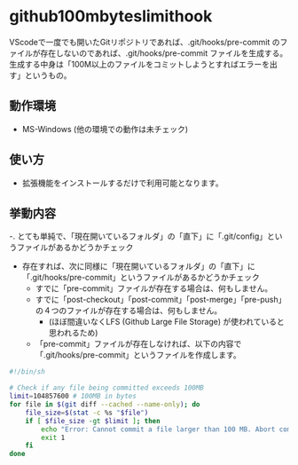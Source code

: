 # github100mbyteslimithook

VScodeで一度でも開いたGitリポジトリであれば、.git/hooks/pre-commit のファイルが存在しないのであれば、.git/hooks/pre-commit ファイルを生成する。
生成する中身は「100M以上のファイルをコミットしようとすればエラーを出す」というもの。

## 動作環境
- MS-Windows (他の環境での動作は未チェック)

## 使い方
- 拡張機能をインストールするだけで利用可能となります。

## 挙動内容
-. とても単純で、「現在開いているフォルダ」の「直下」に「.git/config」というファイルがあるかどうかチェック
  - 存在すれば、次に同様に「現在開いているフォルダ」の「直下」に「.git/hooks/pre-commit」というファイルがあるかどうかチェック
    - すでに「pre-commit」ファイルが存在する場合は、何もしません。
    - すでに「post-checkout」「post-commit」「post-merge」「pre-push」の４つのファイルが存在する場合は、何もしません。  
      - (ほぼ間違いなくLFS (Github Large File Storage) が使われていると思われるため)
    - 「pre-commit」ファイルが存在しなければ、以下の内容で「.git/hooks/pre-commit」というファイルを作成します。

```bash
#!/bin/sh

# Check if any file being committed exceeds 100MB
limit=104857600 # 100MB in bytes
for file in $(git diff --cached --name-only); do
    file_size=$(stat -c %s "$file")
    if [ $file_size -gt $limit ]; then
        echo "Error: Cannot commit a file larger than 100 MB. Abort commit."
        exit 1
    fi
done

```
